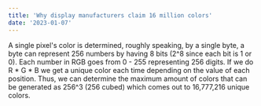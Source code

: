```yaml
---
title: 'Why display manufacturers claim 16 million colors'
date: '2023-01-07'
---
```


A single pixel's color is determined, roughly speaking, by a single byte, a
byte can represent 256 numbers by having 8 bits (2^8 since each bit is 1 or 0). 
Each number in RGB goes from 0 - 255
representing 256 digits. If we do R * G * B we get a unique color each time
depending on the value of each position. Thus, we can determine the maximum
amount of colors that can be generated as 256^3 (256 cubed) which comes out to
16,777,216 unique colors. 
